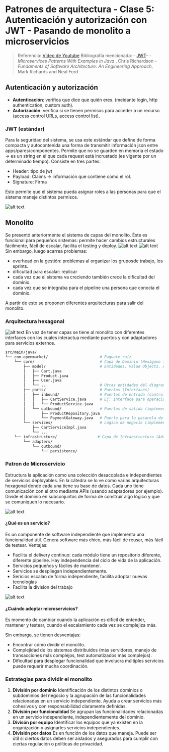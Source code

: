 # Patrones de arquitectura - Clase 5: Autenticación y autorización con JWT - Pasando de monolito a microservicios

> Referencia: [Video de Youtube](https://www.youtube.com/watch?v=QtI4qKVWc_c&ab_channel=LuisMarianoBibb%C3%B3)
> Bibliografía mencionada: 
    - [JWT](https://jwt.io)-
    - _Microservices Patterns With Examples in Java_ , Chris Richardson
    - _Fundaments of Software Architecture: An Engineering Approach_, Mark Richards and Neal Ford 

## Autenticación y autorización

- **Autenticación**: verifica que dice que quién eres. (meidante login, http authentication, custom auth). 
- **Autorización**: verifica si se tienen permisos para acceder a un recurso (access control URLs, access control list).

### JWT (estándar)
Para la seguridad del sistema, se usa este estándar que define de forma compacta y autocontenida una forma de transmitir información json entre apps/pares/componentes. Permite que no se guarden en memoria el estado -> es un string en el que cada request está incrustado (es vigente por un determinado tiempo). 
Consiste en tres partes: 
- Header: tipo de jwt
- Payload: Claims -> información que contiene como el rol.
- Signature: Firma

Esto permite que el sistema pueda asignar roles a las personas para que el sistema maneje distintos permisos. 

![alt text](image.png)

## Monolito 
Se presentó anteriormente el sistema de capas del monolito. Éste es funcional para pequeños sistemas: permite hacer cambios estructurales fácilmente, fácil de escalar, facilita el testing y deploy. 
![alt text](image-1.png)
![alt text](image-2.png)
Sin embargo, luego acarrea problemas:
- overhead en la gestión: problemas al organizar los gruposde trabajo, los sprints. 
- dificultad para escalar: replicar 
- cada vez que el sistema va creciendo también crece la dificultad del dominio. 
- cada vez que se integraba para el pipeline una persona que conocía el dominio. 

A partir de esto se proponen diferentes arquitecturas para salir del monolito.

### Arquitectura hexagonal
![alt text](image-3.png)
En vez de tener capas se tiene al monolito con diferentes interfaces con los cuales interactua mediante puertos y con adaptadores para servicios externos.

```bash
src/main/java/
└── com.openmarket/                       # Paquete raíz
    └── core/                             # Capa de Dominio (Hexágono interno)
        ├── model/                        # Entidades, Value Objects, Agregados
        │   ├── Cart.java
        │   ├── Product.java
        │   ├── User.java
        │   └── ...                       # Otras entidades del diagrama
        ├── ports/                        # Puertos (Interfaces)
        │   ├── inbound/                  # Puertos de entrada (controlados por el dominio)
        │   │   ├── CartService.java      # Ej: interface para operaciones de carrito
        │   │   └── ProductService.java
        │   └── outbound/                 # Puertos de salida (implementados por adapters)
        │       ├── ProductRepository.java
        │       └── PaymentGateway.java   # Puerto para la pasarela de pagos
        └── services/                     # Lógica de negocio (implementa ports/inbound)
            ├── CartServiceImpl.java
            └── ...
    └── infrastructure/                  # Capa de Infraestructura (Adapters)
        └── adapters/
            └── outbound/
                └── persistence/

```
### Patron de Microservicio
Estructura la aplicación como una colección desacoplada e independientes de servicios deployables. 
En la cátedra se lo ve como varias arquitecturas hexagonal donde cada una tiene su base de datos. Cada uno tiene comunicación con el otro mediante APIs (usando adaptadores por ejemplo). Divide el dominio en subconjuntos de forma de construir algo lógico y que se comuniquen lo necesario. 

![alt text](image-4.png)

#### ¿Qué es un servicio?
Es un componente de software independiente que implementa una funcionalidad útil. Genera software más chico, más fácil de reusar, más fácil de testear.
Ventajas:
- Facilita el delivery continuo: cada módulo tiene un repositorio diferente, diferente pipeline. Hay independencia del ciclo de vida de la aplicación. 
- Servicios pequeños y fáciles de mantener. 
- Servicios se despliegan independientemente.
- Sericios escalan de forma independiente, facilita adoptar nuevas tecnologías 
- Facilita la division del trabajo

![alt text](image-5.png)
 
#### ¿Cuándo adoptar microservicios?
Es momento de cambiar cuando la aplicación es difícil de entender, mantener y testear, cuando el escalamiento cada vez se complejiza más.

Sin embargo, se tienen desventajas: 
- Encontrar cómo dividir el monolito. 
- Complejidad de los sistemas distribuidos (más servidores, manejo de transacciones más complejos, test automatizados más complejos). 
- Dificultad para desplegar funcionalidad que involucra múltiples servicios puede requerir mucha coordinación. 

### Estrategias para dividir el monolito
1. **División por dominio**
Identificación de los distintos dominios o subdominios del negocio y la agrupación de las funcionalidades relacionadas en un servicio independiente. Ayuda a crear servicios más cohesivos y con responsabilidad claramente definidas. 
2. **División por funcionalidad**
Se agrupan las funcionalidades relacionadas en un servicio independiente, independientemente del dominio. 
3. **Divisón por equipo**
Identificar los equipos que ya existen en la organización y asignarles servicios independientes. 
4. **División por datos**
Es en función de los datos que maneja. Puede ser útil si ciertos datos deben ser aislados y asegurados para cumplir con ciertas regulación o políticas de privacidad. 